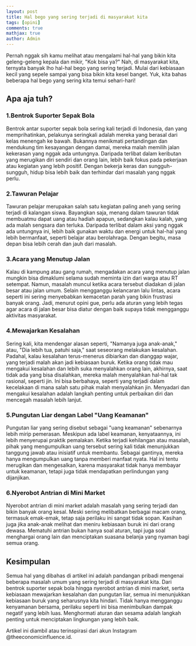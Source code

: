 ```yaml
---
layout: post
title: Hal bego yang sering terjadi di masyarakat kita
tags: [opini]
comments: true
mathjax: true
author: Admin
---
```


Pernah nggak sih kamu melihat atau mengalami hal-hal yang bikin kita geleng-geleng kepala dan mikir, "Kok bisa ya?" Nah, di masyarakat kita, ternyata banyak lho hal-hal bego yang sering terjadi. Mulai dari kebiasaan kecil yang sepele sampai yang bisa bikin kita kesel banget. Yuk, kita bahas beberapa hal bego yang sering kita temui sehari-hari!

<H2>Apa aja tuh?</H2>

<H3>1.Bentrok Suporter Sepak Bola</H3>

Bentrok antar suporter sepak bola sering kali terjadi di Indonesia, dan yang memprihatinkan, pelakunya seringkali adalah mereka yang berasal dari kelas menengah ke bawah. Bukannya menikmati pertandingan dan mendukung tim kesayangan dengan damai, mereka malah memilih jalan kekerasan yang nggak ada untungnya. Daripada terlibat dalam keributan yang merugikan diri sendiri dan orang lain, lebih baik fokus pada pekerjaan atau kegiatan yang lebih positif. Dengan bekerja keras dan sungguh-sungguh, hidup bisa lebih baik dan terhindar dari masalah yang nggak perlu.

<H3>2.Tawuran Pelajar</H3>

Tawuran pelajar merupakan salah satu kegiatan paling aneh yang sering terjadi di kalangan siswa. Bayangkan saja, menang dalam tawuran tidak membuatmu dapat uang atau hadiah apapun, sedangkan kalau kalah, yang ada malah sengsara dan terluka. Daripada terlibat dalam aksi yang nggak ada untungnya ini, lebih baik gunakan waktu dan energi untuk hal-hal yang lebih bermanfaat, seperti belajar atau berolahraga. Dengan begitu, masa depan bisa lebih cerah dan jauh dari masalah.

<H3>3.Acara yang Menutup Jalan</H3>

Kalau di kampung atau gang rumah, mengadakan acara yang menutup jalan mungkin bisa dimaklumi selama sudah meminta izin dari warga atau RT setempat. Namun, masalah muncul ketika acara tersebut diadakan di jalan besar atau jalan umum. Selain mengganggu kelancaran lalu lintas, acara seperti ini sering menyebabkan kemacetan parah yang bikin frustrasi banyak orang. Jadi, menurut opini gue, perlu ada aturan yang lebih tegas agar acara di jalan besar bisa diatur dengan baik supaya tidak mengganggu aktivitas masyarakat.

<H3>4.Mewajarkan Kesalahan</H3>

Sering kali, kita mendengar alasan seperti, "Namanya juga anak-anak," atau, "Dia lebih tua, patuhi saja," saat seseorang melakukan kesalahan. Padahal, kalau kesalahan terus-menerus dibiarkan dan dianggap wajar, yang terjadi malah akan jadi kebiasaan buruk. Ketika orang tidak mau mengakui kesalahan dan lebih suka menyalahkan orang lain, akhirnya, saat tidak ada yang bisa disalahkan, mereka malah menyalahkan hal-hal tak rasional, seperti jin. Ini bisa berbahaya, seperti yang terjadi dalam kecelakaan di mana salah satu pihak malah menyalahkan jin. Menyadari dan mengakui kesalahan adalah langkah penting untuk perbaikan diri dan mencegah masalah lebih lanjut.

<H3>5.Pungutan Liar dengan Label "Uang Keamanan"</H3>

Pungutan liar yang sering disebut sebagai "uang keamanan" sebenarnya lebih mirip pemerasan. Meskipun ada label keamanan, kenyataannya, ini lebih menyerupai praktik pemalakan. Ketika terjadi kehilangan atau masalah, pihak yang mengumpulkan uang tersebut sering kali tidak menunjukkan tanggung jawab atau inisiatif untuk membantu. Sebagai gantinya, mereka hanya mengumpulkan uang tanpa memberi manfaat nyata. Hal ini tentu merugikan dan mengesalkan, karena masyarakat tidak hanya membayar untuk keamanan, tetapi juga tidak mendapatkan perlindungan yang dijanjikan.

<H3>6.Nyerobot Antrian di Mini Market</H3>

Nyerobot antrian di mini market adalah masalah yang sering terjadi dan bikin banyak orang kesal. Meski sering melibatkan berbagai macam orang, termasuk emak-emak, tetap saja perilaku ini sangat tidak sopan. Kasihan juga jika anak-anak melihat dan meniru kebiasaan buruk ini dari orang dewasa. Mematuhi antrian bukan hanya soal aturan, tapi juga soal menghargai orang lain dan menciptakan suasana belanja yang nyaman bagi semua orang.

<H2>Kesimpulan</H2>

Semua hal yang dibahas di artikel ini adalah pandangan pribadi mengenai beberapa masalah umum yang sering terjadi di masyarakat kita. Dari bentrok suporter sepak bola hingga nyerobot antrian di mini market, serta kebiasaan mewajarkan kesalahan dan pungutan liar, semua ini menunjukkan kebiasaan buruk yang seharusnya kita hindari. Tidak hanya mengganggu kenyamanan bersama, perilaku seperti ini bisa menimbulkan dampak negatif yang lebih luas. Menghormati aturan dan sesama adalah langkah penting untuk menciptakan lingkungan yang lebih baik.

Artikel ini diambil atau terinspirasi dari akun Instagram @theeconomicinfluence.id.
